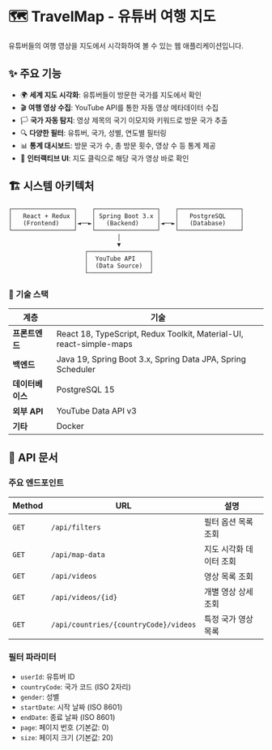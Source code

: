 # 🗺️ TravelMap - 유튜버 여행 지도

유튜버들의 여행 영상을 지도에서 시각화하여 볼 수 있는 웹 애플리케이션입니다.

## ✨ 주요 기능

- 🌍 **세계 지도 시각화**: 유튜버들이 방문한 국가를 지도에서 확인
- 🎬 **여행 영상 수집**: YouTube API를 통한 자동 영상 메타데이터 수집
- 🏳️ **국가 자동 탐지**: 영상 제목의 국기 이모지와 키워드로 방문 국가 추출
- 🔍 **다양한 필터**: 유튜버, 국가, 성별, 연도별 필터링
- 📊 **통계 대시보드**: 방문 국가 수, 총 방문 횟수, 영상 수 등 통계 제공
- 🎯 **인터랙티브 UI**: 지도 클릭으로 해당 국가 영상 바로 확인

## 🏗️ 시스템 아키텍처

```
┌─────────────────┐    ┌─────────────────┐    ┌─────────────────┐
│   React + Redux │    │ Spring Boot 3.x │    │   PostgreSQL    │
│   (Frontend)    │◄──►│   (Backend)     │◄──►│   (Database)    │
└─────────────────┘    └─────────────────┘    └─────────────────┘
                              │
                              ▼
                     ┌─────────────────┐
                     │  YouTube API    │
                     │  (Data Source)  │
                     └─────────────────┘
```

### 🔧 기술 스택

| 계층 | 기술 |
|------|------|
| **프론트엔드** | React 18, TypeScript, Redux Toolkit, Material-UI, react-simple-maps |
| **백엔드** | Java 19, Spring Boot 3.x, Spring Data JPA, Spring Scheduler |
| **데이터베이스** | PostgreSQL 15 |
| **외부 API** | YouTube Data API v3 |
| **기타** | Docker |


## 📝 API 문서

### 주요 엔드포인트

| Method | URL | 설명 |
|--------|-----|------|
| `GET` | `/api/filters` | 필터 옵션 목록 조회 |
| `GET` | `/api/map-data` | 지도 시각화 데이터 조회 |
| `GET` | `/api/videos` | 영상 목록 조회 |
| `GET` | `/api/videos/{id}` | 개별 영상 상세 조회 |
| `GET` | `/api/countries/{countryCode}/videos` | 특정 국가 영상 목록 |

### 필터 파라미터

- `userId`: 유튜버 ID
- `countryCode`: 국가 코드 (ISO 2자리)
- `gender`: 성별
- `startDate`: 시작 날짜 (ISO 8601)
- `endDate`: 종료 날짜 (ISO 8601)
- `page`: 페이지 번호 (기본값: 0)
- `size`: 페이지 크기 (기본값: 20)
